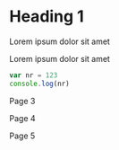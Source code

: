 Heading 1
=========

Lorem ipsum dolor sit amet

<div class="page-break"></div>

Lorem ipsum dolor sit amet

```js
var nr = 123
console.log(nr)
```

<div class="page-break"></div>

Page 3

<div class="page-break"></div>

Page 4

<div class="page-break"></div>

Page 5

